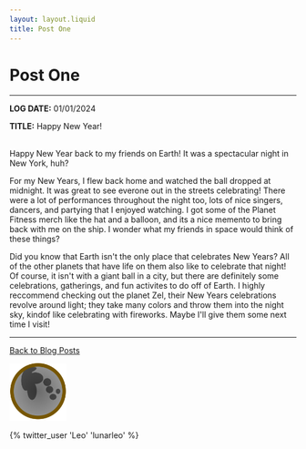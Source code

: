 ```yaml
---
layout: layout.liquid
title: Post One
---
```


# Post **One**
---
**LOG DATE:** 01/01/2024

**TITLE:** Happy New Year!

<br>
<div class="post">
Happy New Year back to my friends on Earth! It was a spectacular night in New York, huh?

For my New Years, I flew back home and watched the ball dropped at midnight. It was great to see everone out in the streets celebrating! There were a lot of performances throughout the night too, lots of nice singers, dancers, and partying that I enjoyed watching. I got some of the Planet Fitness merch like the hat and a balloon, and its a nice memento to bring back with me on the ship. I wonder what my friends in space would think of these things?

Did you know that Earth isn't the only place that celebrates New Years? All of the other planets that have life on them also like to celebrate that night! Of course, it isn't with a giant ball in a city, but there are definitely some celebrations, gatherings, and fun activites to do off of Earth. I highly reccommend checking out the planet Zel, their New Years celebrations revolve around light; they take many colors and throw them into the night sky, kindof like celebrating with fireworks. Maybe I'll give them some next time I visit!
</div>

---
<a href="/blogposts/" title="back to posts">Back to Blog Posts</a>

<img class="logo" alt="logo" src="/images/Logo.png" width="100" />

{% twitter_user 'Leo' 'lunarleo' %}